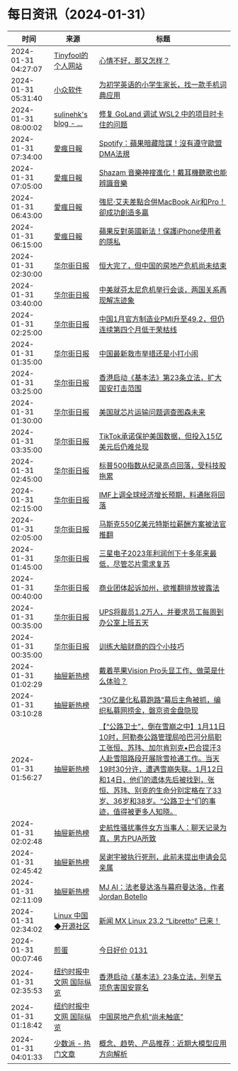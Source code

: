 ﻿# 每日资讯（2024-01-31）

|时间|来源|标题|
|---|---|---|
|2024-01-31 04:27:07|[Tinyfool的个人网站](https://codechina.org/feed/)|[心情不好，那又怎样？](https://codechina.org/2024/01/blue/)|
|2024-01-31 05:31:40|[小众软件](https://www.appinn.com/feed/)|[为初学英语的小学生家长，找一款手机词典应用](https://www.appinn.com/find-a-dictionary-app-for-beginners/)|
|2024-01-31 08:00:02|[sulinehk's blog - ...](https://www.sulinehk.com/index.xml)|[修复 GoLand 调试 WSL2 中的项目时卡住的问题](https://www.sulinehk.com/post/fix-goland-debug-hangs-on-wsl2-project/)|
|2024-01-31 07:34:00|[愛瘋日報](http://www.iphonetaiwan.org/feeds/posts/default)|[Spotify：蘋果暗藏陰謀！沒有遵守歐盟DMA法規](https://www.iphonetaiwan.org/2024/01/apple-dma-changes-impact-and-protection-strategies.html)|
|2024-01-31 07:05:00|[愛瘋日報](http://www.iphonetaiwan.org/feeds/posts/default)|[Shazam 音樂神搜進化！戴耳機聽歌也能辨識音樂](https://www.iphonetaiwan.org/2024/01/apple-shazam-update-earphone-music-recognition.html)|
|2024-01-31 06:43:00|[愛瘋日報](http://www.iphonetaiwan.org/feeds/posts/default)|[強尼·艾夫差點合併MacBook Air和Pro！卻成功創造多贏](https://www.iphonetaiwan.org/2024/01/jony-ive-apple-macbook-design.html)|
|2024-01-31 06:15:00|[愛瘋日報](http://www.iphonetaiwan.org/feeds/posts/default)|[蘋果反對英國新法！保護iPhone使用者的隱私](https://www.iphonetaiwan.org/2024/01/uk-government-vs-apple-tech-security-dispute.html)|
|2024-01-31 02:30:00|[华尔街日报](https://cn.wsj.com/zh-hans/rss)|[恒大完了，但中国的房地产危机尚未结束](https://cn.wsj.com/articles/%E6%81%92%E5%A4%A7%E5%AE%8C%E4%BA%86-%E4%BD%86%E4%B8%AD%E5%9B%BD%E7%9A%84%E6%88%BF%E5%9C%B0%E4%BA%A7%E5%8D%B1%E6%9C%BA%E5%B0%9A%E6%9C%AA%E7%BB%93%E6%9D%9F-3a91447f)|
|2024-01-31 03:40:00|[华尔街日报](https://cn.wsj.com/zh-hans/rss)|[中美就芬太尼危机举行会谈，两国关系再现解冻迹象](https://cn.wsj.com/articles/%E4%B8%AD%E7%BE%8E%E5%B0%B1%E8%8A%AC%E5%A4%AA%E5%B0%BC%E5%8D%B1%E6%9C%BA%E4%B8%BE%E8%A1%8C%E4%BC%9A%E8%B0%88-%E4%B8%A4%E5%9B%BD%E5%85%B3%E7%B3%BB%E5%86%8D%E7%8E%B0%E8%A7%A3%E5%86%BB%E8%BF%B9%E8%B1%A1-b9109a96)|
|2024-01-31 02:25:00|[华尔街日报](https://cn.wsj.com/zh-hans/rss)|[中国1月官方制造业PMI升至49.2，但仍连续第四个月低于荣枯线](https://cn.wsj.com/articles/%E4%B8%AD%E5%9B%BD1%E6%9C%88%E5%AE%98%E6%96%B9%E5%88%B6%E9%80%A0%E4%B8%9Apmi%E5%8D%87%E8%87%B349-2-%E4%BD%86%E4%BB%8D%E8%BF%9E%E7%BB%AD%E7%AC%AC%E5%9B%9B%E4%B8%AA%E6%9C%88%E4%BD%8E%E4%BA%8E%E8%8D%A3%E6%9E%AF%E7%BA%BF-dde97712)|
|2024-01-31 01:35:00|[华尔街日报](https://cn.wsj.com/zh-hans/rss)|[中国最新救市举措还是小打小闹](https://cn.wsj.com/articles/%E4%B8%AD%E5%9B%BD%E6%9C%80%E6%96%B0%E6%95%91%E5%B8%82%E4%B8%BE%E6%8E%AA%E8%BF%98%E6%98%AF%E5%B0%8F%E6%89%93%E5%B0%8F%E9%97%B9-79973fc6)|
|2024-01-31 03:25:00|[华尔街日报](https://cn.wsj.com/zh-hans/rss)|[香港启动《基本法》第23条立法，扩大国安打击范围](https://cn.wsj.com/articles/%E9%A6%99%E6%B8%AF%E5%90%AF%E5%8A%A8-%E5%9F%BA%E6%9C%AC%E6%B3%95-%E7%AC%AC23%E6%9D%A1%E7%AB%8B%E6%B3%95-%E6%89%A9%E5%A4%A7%E5%9B%BD%E5%AE%89%E6%89%93%E5%87%BB%E8%8C%83%E5%9B%B4-15c08a91)|
|2024-01-31 01:30:00|[华尔街日报](https://cn.wsj.com/zh-hans/rss)|[美国就芯片运输问题调查图森未来](https://cn.wsj.com/articles/%E7%BE%8E%E5%9B%BD%E5%B0%B1%E8%8A%AF%E7%89%87%E8%BF%90%E8%BE%93%E9%97%AE%E9%A2%98%E8%B0%83%E6%9F%A5%E5%9B%BE%E6%A3%AE%E6%9C%AA%E6%9D%A5-734a8b83)|
|2024-01-31 03:35:00|[华尔街日报](https://cn.wsj.com/zh-hans/rss)|[TikTok承诺保护美国数据，但投入15亿美元后仍难兑现](https://cn.wsj.com/articles/tiktok%E5%8A%AA%E5%8A%9B%E4%BF%9D%E6%8A%A4%E7%BE%8E%E5%9B%BD%E6%95%B0%E6%8D%AE%E4%B8%8D%E5%8F%97%E5%85%B6%E4%B8%AD%E5%9B%BD%E6%AF%8D%E5%85%AC%E5%8F%B8%E7%9A%84%E5%BD%B1%E5%93%8D-16651c1b)|
|2024-01-31 02:45:00|[华尔街日报](https://cn.wsj.com/zh-hans/rss)|[标普500指数从纪录高点回落，受科技股拖累](https://cn.wsj.com/articles/%E6%A0%87%E6%99%AE500%E6%8C%87%E6%95%B0%E4%BB%8E%E7%BA%AA%E5%BD%95%E9%AB%98%E7%82%B9%E5%9B%9E%E8%90%BD-%E5%8F%97%E7%A7%91%E6%8A%80%E8%82%A1%E6%8B%96%E7%B4%AF-ce8dcb66)|
|2024-01-31 02:15:00|[华尔街日报](https://cn.wsj.com/zh-hans/rss)|[IMF上调全球经济增长预期，料通胀将回落](https://cn.wsj.com/articles/imf%E4%B8%8A%E8%B0%83%E5%85%A8%E7%90%83%E7%BB%8F%E6%B5%8E%E5%A2%9E%E9%95%BF%E9%A2%84%E6%9C%9F-%E6%96%99%E9%80%9A%E8%83%80%E5%9B%9E%E8%90%BD-b9b47523)|
|2024-01-31 02:05:00|[华尔街日报](https://cn.wsj.com/zh-hans/rss)|[马斯克550亿美元特斯拉薪酬方案被法官推翻](https://cn.wsj.com/articles/%E9%A9%AC%E6%96%AF%E5%85%8B558%E4%BA%BF%E7%BE%8E%E5%85%83%E7%89%B9%E6%96%AF%E6%8B%89%E8%96%AA%E9%85%AC%E6%96%B9%E6%A1%88%E8%A2%AB%E6%B3%95%E5%AE%98%E6%8E%A8%E7%BF%BB-d733ff5a)|
|2024-01-31 01:45:00|[华尔街日报](https://cn.wsj.com/zh-hans/rss)|[三星电子2023年利润创下十多年来最低，尽管芯片需求复苏](https://cn.wsj.com/articles/%E4%B8%89%E6%98%9F%E7%94%B5%E5%AD%902023%E5%B9%B4%E5%88%A9%E6%B6%A6%E5%88%9B%E4%B8%8B%E5%8D%81%E5%A4%9A%E5%B9%B4%E6%9D%A5%E6%9C%80%E4%BD%8E-%E5%B0%BD%E7%AE%A1%E8%8A%AF%E7%89%87%E9%9C%80%E6%B1%82%E5%A4%8D%E8%8B%8F-94a0f6c1)|
|2024-01-31 00:40:00|[华尔街日报](https://cn.wsj.com/zh-hans/rss)|[商业团体起诉加州，欲推翻排放披露法](https://cn.wsj.com/articles/%E5%95%86%E4%B8%9A%E5%9B%A2%E4%BD%93%E8%B5%B7%E8%AF%89%E5%8A%A0%E5%B7%9E-%E6%AC%B2%E6%8E%A8%E7%BF%BB%E6%8E%92%E6%94%BE%E6%8A%AB%E9%9C%B2%E6%B3%95-60ac7a22)|
|2024-01-31 00:35:00|[华尔街日报](https://cn.wsj.com/zh-hans/rss)|[UPS将裁员1.2万人，并要求员工每周到办公室上班五天](https://cn.wsj.com/articles/ups%E5%B0%86%E8%A3%81%E5%91%981-2%E4%B8%87%E4%BA%BA-%E5%B9%B6%E8%A6%81%E6%B1%82%E5%91%98%E5%B7%A5%E6%AF%8F%E5%91%A8%E5%88%B0%E5%8A%9E%E5%85%AC%E5%AE%A4%E4%B8%8A%E7%8F%AD%E4%BA%94%E5%A4%A9-b957a203)|
|2024-01-31 00:35:00|[华尔街日报](https://cn.wsj.com/zh-hans/rss)|[训练大脑财商的四个小技巧](https://cn.wsj.com/articles/%E8%AE%AD%E7%BB%83%E5%A4%A7%E8%84%91%E8%B4%A2%E5%95%86%E7%9A%84%E5%9B%9B%E4%B8%AA%E5%B0%8F%E6%8A%80%E5%B7%A7-146eef7e)|
|2024-01-31 01:02:29|[抽屉新热榜](http://dig.chouti.com/feed.xml)|[戴着苹果Vision Pro头显工作、做菜是什么体验？](https://dig.chouti.com/link/41400286)|
|2024-01-31 03:10:28|[抽屉新热榜](http://dig.chouti.com/feed.xml)|[“30亿量化私募跑路”幕后主角被抓，编织私募网捞金，磐京资金盘隐现](https://dig.chouti.com/link/41401757)|
|2024-01-31 01:56:27|[抽屉新热榜](http://dig.chouti.com/feed.xml)|[【“公路卫士”，倒在雪崩之中】1月11日10时，阿勒泰公路管理局哈巴河分局职工张恒、苏玮、加尔肯别克•巴合提汗3人赴雪阻路段开展除雪抢通工作。当天19时30分许，遭遇雪崩失联。1月12日和14日，他们的遗体先后被找到，张恒、苏玮、别克的生命分别定格在了33岁、36岁和38岁。“公路卫士”们的事迹，值得被更多人知晓。](https://dig.chouti.com/link/41400679)|
|2024-01-31 02:02:48|[抽屉新热榜](http://dig.chouti.com/feed.xml)|[史航性骚扰事件女方当事人：聊天记录为真，男方PUA所致](https://dig.chouti.com/link/41400889)|
|2024-01-31 02:45:42|[抽屉新热榜](http://dig.chouti.com/feed.xml)|[吴谢宇被执行死刑，此前未提出申请会见亲属](https://dig.chouti.com/link/41401351)|
|2024-01-31 02:11:09|[抽屉新热榜](http://dig.chouti.com/feed.xml)|[MJ AI：法老曼达洛与幕府曼达洛，作者Jordan Botello](https://dig.chouti.com/link/41401193)|
|2024-01-31 02:34:02|[Linux 中国◆开源社区](https://linux.cn/rss.xml)|[新闻 MX Linux 23.2 “Libretto” 已来！](https://linux.cn/article-16598-1.html?utm_source=rss&utm_medium=rss)|
|2024-01-31 00:07:46|[煎蛋](http://jandan.net/feed)|[今日好价 0131](http://jandan.net/p/115507)|
|2024-01-31 02:35:53|[纽约时报中文网 国际纵览](http://cn.nytimes.com/rss/news.xml)|[香港启动《基本法》23条立法，列举五项危害国安罪名](https://cn.nytimes.com/china/20240131/hong-kong-security-law-unrest/?utm_source=RSS)|
|2024-01-31 01:18:42|[纽约时报中文网 国际纵览](http://cn.nytimes.com/rss/news.xml)|[中国房地产危机“尚未触底”](https://cn.nytimes.com/business/20240131/china-evergrande-real-estate/?utm_source=RSS)|
|2024-01-31 04:01:33|[少数派 - 热门文章](https://rss.mifaw.com/articles/5c8bb11a3c41f61efd36683e/5c92450e3882afa09dff5928)|[概念、趋势、产品推荐：近期大模型应用方向解析](https://sspai.com/post/86005)|
